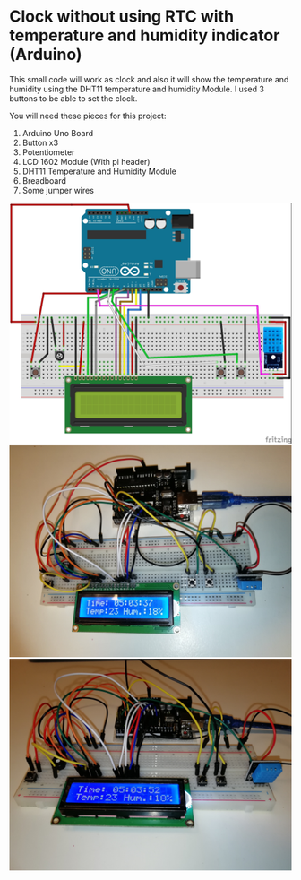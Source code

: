 # Clock without using RTC with temperature and humidity indicator (Arduino)

This small code will work as clock and also it will show the temperature and humidity using the DHT11 temperature and humidity Module.
I used 3 buttons to be able to set the clock. 

You will need these pieces for this project:
1. Arduino Uno Board
2. Button x3
3. Potentiometer
4. LCD 1602 Module (With pi header)
5. DHT11 Temperature and Humidity Module
6. Breadboard
7. Some jumper wires


![alt text](https://github.com/ahmadordi/Clock-without-using-RTC-in-Arduino/blob/master/Clock_Steckplatine.jpg)
![alt text](https://github.com/ahmadordi/Clock-without-using-RTC-in-Arduino/blob/master/IMG_20180110_045721.jpg)
![alt text](https://github.com/ahmadordi/Clock-without-using-RTC-in-Arduino/blob/master/IMG_20180110_045737.jpg)
